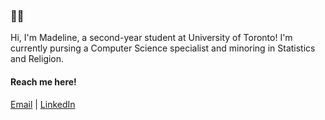 ### 🐀✨

Hi, I'm Madeline, a second-year student at University of Toronto! 
I'm currently pursing a Computer Science specialist and minoring in Statistics and Religion.


#### Reach me here!

[Email](mailto:madeline.ahn@gmail.com)  |  [LinkedIn](https://www.linkedin.com/in/madelahn/)
<!--
**madelahn/madelahn** is a ✨ _special_ ✨ repository because its `README.md` (this file) appears on your GitHub profile.

Here are some ideas to get you started:

- 🔭 I’m currently working on ...
- 🌱 I’m currently learning ...
- 👯 I’m looking to collaborate on ...
- 🤔 I’m looking for help with ...
- 💬 Ask me about ...
- 📫 How to reach me: ...
- 😄 Pronouns: ...
- ⚡ Fun fact: ...
-->
